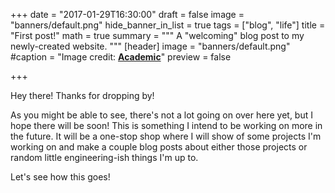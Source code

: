 +++
date = "2017-01-29T16:30:00"
draft = false
image = "banners/default.png"
hide_banner_in_list = true
tags = ["blog", "life"]
title = "First post!"
math = true
summary = """
A "welcoming" blog post to my newly-created website. 
"""
[header]
image = "banners/default.png"
#caption = "Image credit: [**Academic**](https://github.com/gcushen/hugo-academic/)"
preview = false

+++

Hey there! Thanks for dropping by!

As you might be able to see, there's not a lot going on over here yet, but I hope there will be soon! This is something I intend to be working on more in the future. It will be a one-stop shop where I will show of some projects I'm working on and make a couple blog posts about either those projects or random little engineering-ish things I'm up to.

Let's see how this goes!